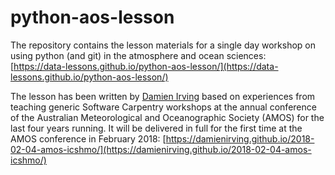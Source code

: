 # python-aos-lesson

The repository contains the lesson materials for a single day workshop
on using python (and git) in the atmosphere and ocean sciences:  
[https://data-lessons.github.io/python-aos-lesson/](https://data-lessons.github.io/python-aos-lesson/)

The lesson has been written by [Damien Irving](https://twitter.com/DrClimate) based on experiences
from teaching generic Software Carpentry workshops at the annual conference of the
Australian Meteorological and Oceanographic Society (AMOS) for the last four years running.
It will be delivered in full for the first time at the AMOS conference in February 2018:
[https://damienirving.github.io/2018-02-04-amos-icshmo/](https://damienirving.github.io/2018-02-04-amos-icshmo/)

